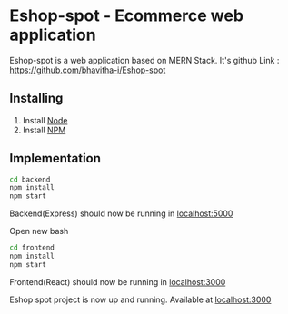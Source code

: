 # Eshop-spot - Ecommerce web application 

Eshop-spot is a web application based on MERN Stack. It's github Link : https://github.com/bhavitha-i/Eshop-spot

## Installing

1. Install [Node](https://nodejs.org/en/download/) 
2. Install [NPM](https://docs.npmjs.com/downloading-and-installing-node-js-and-npm)

## Implementation


```bash
cd backend
npm install
npm start
```

Backend(Express) should now be running in [localhost:5000](http://localhost:5000)

Open new bash

```bash
cd frontend
npm install
npm start
```

Frontend(React) should now be running in [localhost:3000](http://localhost:3000)

Eshop spot project is now up and running. Available at [localhost:3000](http://localhost:3000)


